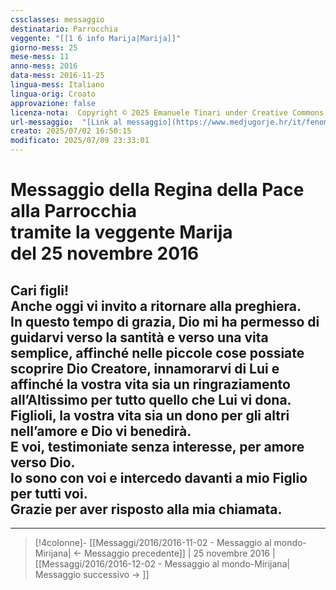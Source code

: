 ```yaml
---
cssclasses: messaggio
destinatario: Parrocchia
veggente: "[[1 6 info Marija|Marija]]"
giorno-mess: 25
mese-mess: 11
anno-mess: 2016
data-mess: 2016-11-25
lingua-mess: Italiano
lingua-orig: Croato
approvazione: false
licenza-nota:  Copyright © 2025 Emanuele Tinari under Creative Commons BY-NC-SA 4.0 https://creativecommons.org/licenses/by-nc-sa/4.0/
url-messaggio:  "[Link al messaggio](https://www.medjugorje.hr/it/fenomeno-di-medjugorje/messaggi-della-madonna/?datum=2016-11-25)"
creato: 2025/07/02 16:50:15
modificato: 2025/07/09 23:33:01
---
```


# Messaggio della Regina della Pace<br>alla Parrocchia<br>tramite la veggente Marija<br>del 25 novembre 2016

## Cari figli!<br>Anche oggi vi invito a ritornare alla preghiera.<br>In questo tempo di grazia, Dio mi ha permesso di guidarvi verso la santità e verso una vita semplice, affinché nelle piccole cose possiate scoprire Dio Creatore, innamorarvi di Lui e affinché la vostra vita sia un ringraziamento all’Altissimo per tutto quello che Lui vi dona.<br>Figlioli, la vostra vita sia un dono per gli altri nell’amore e Dio vi benedirà.<br>E voi, testimoniate senza interesse, per amore verso Dio.<br>Io sono con voi e intercedo davanti a mio Figlio per tutti voi.<br>Grazie per aver risposto alla mia chiamata.

***

> [!4colonne]- [[Messaggi/2016/2016-11-02 - Messaggio al mondo-Mirijana| ← Messaggio precedente]] | 25 novembre 2016 | [[Messaggi/2016/2016-12-02 - Messaggio al mondo-Mirijana| Messaggio successivo → ]]